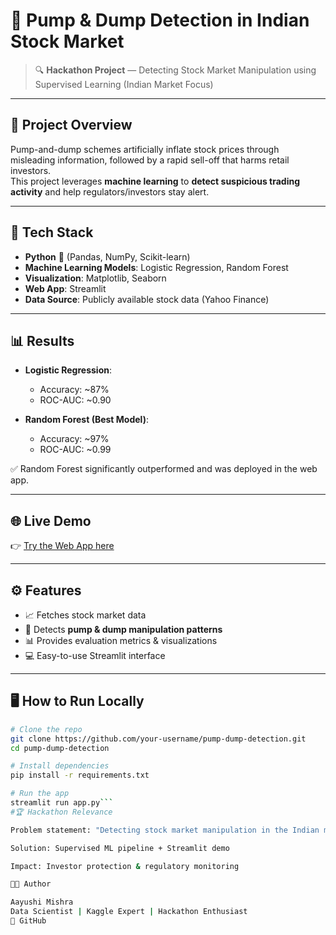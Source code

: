 # 🚀 Pump & Dump Detection in Indian Stock Market



> 🔍 **Hackathon Project** — Detecting Stock Market Manipulation using Supervised Learning (Indian Market Focus)

---

## 🌟 Project Overview

Pump-and-dump schemes artificially inflate stock prices through misleading information, followed by a rapid sell-off that harms retail investors.  
This project leverages **machine learning** to **detect suspicious trading activity** and help regulators/investors stay alert.

---

## 🧠 Tech Stack

- **Python** 🐍 (Pandas, NumPy, Scikit-learn)
- **Machine Learning Models**: Logistic Regression, Random Forest
- **Visualization**: Matplotlib, Seaborn
- **Web App**: Streamlit
- **Data Source**: Publicly available stock data (Yahoo Finance)

---

## 📊 Results

- **Logistic Regression**:  
  - Accuracy: ~87%  
  - ROC-AUC: ~0.90  

- **Random Forest (Best Model)**:  
  - Accuracy: ~97%  
  - ROC-AUC: ~0.99  

✅ Random Forest significantly outperformed and was deployed in the web app.  

---

## 🌐 Live Demo

👉 [Try the Web App here](https://your-demo-link-here)  

---

## ⚙️ Features

- 📈 Fetches stock market data  
- 🔎 Detects **pump & dump manipulation patterns**  
- 📊 Provides evaluation metrics & visualizations  
- 💻 Easy-to-use Streamlit interface  

---

## 🖥️ How to Run Locally

```bash
# Clone the repo
git clone https://github.com/your-username/pump-dump-detection.git
cd pump-dump-detection

# Install dependencies
pip install -r requirements.txt

# Run the app
streamlit run app.py```
#🏆 Hackathon Relevance

Problem statement: "Detecting stock market manipulation in the Indian market"

Solution: Supervised ML pipeline + Streamlit demo

Impact: Investor protection & regulatory monitoring

👩‍💻 Author

Aayushi Mishra
Data Scientist | Kaggle Expert | Hackathon Enthusiast
🔗 GitHub
